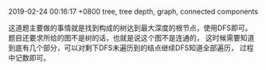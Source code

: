 2019-02-24 00:16:17 +0800
tree, tree depth, graph, connected components

这道题主要做的事情就是找到构成的树达到最大深度的根节点，使用DFS即可。
题目还要求所给的图不是树的话，也就是说这个图不是连通的，
这时候需要知道到底有几个部分，可以对剩下DFS未遍历到的结点继续DFS知道全部遍历，
过程中记数即可。
